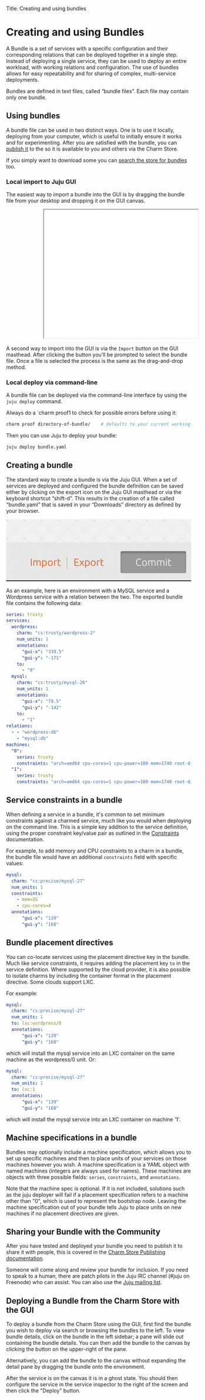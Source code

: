 Title: Creating and using bundles  

# Creating and using Bundles

A Bundle is a set of services with a specific configuration and their
corresponding relations that can be deployed together in a single step.
Instead of deploying a single service, they can be used to deploy an entire
workload, with working relations and configuration. The use of bundles allows
for easy repeatability and for sharing of complex, multi-service deployments.

Bundles are defined in text files, called “bundle files”. Each file may contain
only one bundle.

## Using bundles

A bundle file can be used in two distinct ways. One is to use it locally,
deploying from your computer, which is useful to initially ensure it works and
for experimenting. After you are satisfied with the bundle, you can  
[publish it](authors-charm-store.html) to the so it is available to you
and others via the Charm Store.

If you simply want to download some you can
[search the store for bundles](https://jujucharms.com/q/?type=bundle)
too.

### Local import to Juju GUI

The easiest way to import a bundle into the GUI is by dragging the bundle file
from your desktop and dropping it on the GUI canvas.

<iframe style="margin-left: 20%;" class="youtube-player" type="text/html" width="420" height="350" src="//www.youtube.com/embed/oSPB_qjeEsg"></iframe>

A second way to import into the GUI is via the `Import` button on the GUI
masthead. After clicking the button you’ll be prompted to select the bundle
file. Once a file is selected the process is the same as the drag-and-drop
method.

### Local deploy via command-line

A bundle file can be deployed via the command-line interface by using the `juju
deploy` command.

Always do a `charm proof1 to check for possible errors before using it:

```bash
charm proof directory-of-bundle/    # defaults to your current working directory
```

Then you can use Juju to deploy your bundle:

```bash
juju deploy bundle.yaml
```


## Creating a bundle

The standard way to create a bundle is via the Juju GUI. When a set of services
are deployed and configured the bundle definition can be saved either by
clicking on the export icon on the Juju GUI masthead or via the keyboard
shortcut “shift-d”. This results in the creation of a file called “bundle.yaml”
that is saved in your “Downloads” directory as defined by your browser.

![Export button in the Juju GU](media/charm_bundles_export-bundle.png)

As an example, here is an environment with a MySQL service and a Wordpress
service with a relation between the two. The exported bundle file contains the
following data:

```yaml
series: trusty
services:
  wordpress:
    charm: "cs:trusty/wordpress-2"
    num_units: 1
    annotations:
      "gui-x": "339.5"
      "gui-y": "-171"
    to:
      - "0"
  mysql:
    charm: "cs:trusty/mysql-26"
    num_units: 1
    annotations:
      "gui-x": "79.5"
      "gui-y": "-142"
    to:
      - "1"
relations:
  - - "wordpress:db"
    - "mysql:db"
machines:
  "0":
    series: trusty
    constraints: "arch=amd64 cpu-cores=1 cpu-power=100 mem=1740 root-disk=8192"
  "1":
    series: trusty
    constraints: "arch=amd64 cpu-cores=1 cpu-power=100 mem=1740 root-disk=8192"

```

## Service constraints in a bundle

When defining a service in a bundle, it's common to set minimum constraints
against a charmed service, much like you would when deploying on the command
line. This is a simple key addition to the service definition, using the proper
constraint key/value pair as outlined in the
[Constraints](charms-constraints.html) documentation.

For example, to add memory and CPU constraints to a charm in a bundle, the
bundle file would have an additional `constraints` field with specific values:

```yaml
mysql:
  charm: "cs:precise/mysql-27"
  num_units: 1
  constraints:
    - mem=2G
    - cpu-cores=4
  annotations:
      "gui-x": "139"
      "gui-y": "168"
```

## Bundle placement directives

You can co-locate services using the placement directive key in the bundle.
Much like service constraints, it requires adding the placement key `to` in the
service definition.
Where supported by the cloud provider, it is also possible to isolate charms
by including the container format in the placement directive. Some clouds
support LXC.

For example:

```yaml
mysql:
  charm: "cs:precise/mysql-27"
  num_units: 1
  to: lxc:wordpress/0
  annotations:
      "gui-x": "139"
      "gui-y": "168"
```

which will install the mysql service into an LXC container on the same machine
as the wordpress/0 unit. Or:

```yaml
mysql:
  charm: "cs:precise/mysql-27"
  num_units: 1
  to: lxc:1
  annotations:
      "gui-x": "139"
      "gui-y": "168"
```
which will install the mysql service into an LXC container on machine '1'.

## Machine specifications in a bundle

Bundles may optionally include a machine specification, which allows you to set
up specific machines and then to place units of your services on those machines
however you wish.  A machine specification is a YAML object with named machines
(integers are always used for names).  These machines are objects with three
possible fields: `series`, `constraints`, and `annotations`.

Note that the machine spec is optional.  If it is not included, solutions such
as the juju deployer will fail if a placement specification refers to a machine
other than "0", which is used to represent the bootstrap node.  Leaving the
machine specification out of your bundle tells Juju to place units on new
machines if no placement directives are given.

## Sharing your Bundle with the Community

After you have tested and deployed your bundle you need to publish it to share
it with people, this is covered in the
[Charm Store Publishing documentation](authors-charm-store.html). 

Someone will come along and review your bundle for inclusion. If you need to
speak to a human, there are patch pilots in the Juju IRC channel (#juju on
Freenode) who can assist. You can also use the
[Juju mailing list](https://lists.ubuntu.com/mailman/listinfo/juju).


## Deploying a Bundle from the Charm Store with the GUI

To deploy a bundle from the Charm Store using the GUI, first find the bundle
you wish to deploy via search or browsing the bundles to the left. To view
bundle details, click on the bundle in the left sidebar; a pane will slide out
containing the bundle details. You can then add the bundle to the canvas by
clicking the button on the upper-right of the pane.

Alternatively, you can add the bundle to the canvas without expanding the
detail pane by dragging the bundle onto the environment.

After the service is on the canvas it is in a ghost state. You should then
configure the service in the service inspector to the right of the screen and
then click the "Deploy" button.
